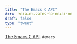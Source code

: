 ```yaml
---
title: "The Emacs C API"
date: 2019-01-29T09:58:00+01:00
draft: false
type: "tweet"
---
```


[The Emacs C API](https://irreal.org/blog/?p=7794). `#emacs`
